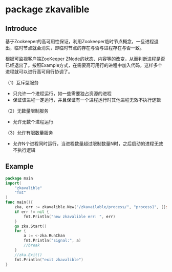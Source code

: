package zkavalible
============

Introduce
---------------
基于Zookeeper的高可用性保证，利用Zookeeper临时节点概念，一旦进程退出，临时节点就会消失，即临时节点的存在与否与进程存在与否一致。

根据可监视客户端ZooKeeper ZNode的状态、内容等的改变，从而判断进程是否已经退出了。按照Example方式，在需要高可用行的进程中加入代码，这样多个进程就可以进行高可用行协调了。

（1）互斥型服务

* 只允许一个进程运行，如一些需要独占资源的进程
* 保证该进程一定运行，并且保证有一个进程运行时其他进程无效不执行逻辑
    
（2）无数量限制服务

* 允许无数个进程运行

（3）允许有限数量服务

* 允许N个进程同时运行，当进程数量超过限制数量N时，之后启动的进程无效不执行逻辑

Example
---------------
```GO
package main
import(
    "zkavalible"
	"fmt"
)
func main(){
	zka, err := zkavalible.New("/zkavailable/process/", "process1", []string{"127.0.0.1:2181"}, 1)
	if err != nil {
		fmt.Println("new zkavalible err: ", err)
	}
	go zka.Start()
	for {
		a := <-zka.RunChan
		fmt.Println("signal:", a)
		//break
	}
	//zka.Exit()
	fmt.Println("exit zkavalible")
}

```


